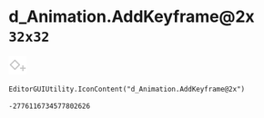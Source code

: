# d_Animation.AddKeyframe@2x `32x32`
<img src="/img/d_Animation.AddKeyframe@2x.png" width=32 height=32>

``` CSharp
EditorGUIUtility.IconContent("d_Animation.AddKeyframe@2x")
```
```
-2776116734577802626
```
